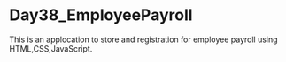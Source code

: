 # Day38_EmployeePayroll

This is an applocation to store and registration for employee payroll using HTML,CSS,JavaScript.
